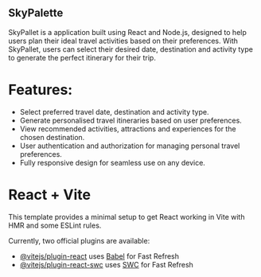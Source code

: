 ## SkyPalette

SkyPallet is a application built using React and Node.js, designed to help users plan their ideal travel activities based on their preferences. With SkyPallet, users can select their desired date, destination and activity type to generate the perfect itinerary for their trip. 

# Features:
* Select preferred travel date, destination and activity type.
* Generate personalised travel itineraries based on user preferences.
* View recommended activities, attractions and experiences for the chosen destination.
* User authentication and authorization for managing personal travel preferences.
* Fully responsive design for seamless use on any device.

# React + Vite

This template provides a minimal setup to get React working in Vite with HMR and some ESLint rules.

Currently, two official plugins are available:

- [@vitejs/plugin-react](https://github.com/vitejs/vite-plugin-react/blob/main/packages/plugin-react/README.md) uses [Babel](https://babeljs.io/) for Fast Refresh
- [@vitejs/plugin-react-swc](https://github.com/vitejs/vite-plugin-react-swc) uses [SWC](https://swc.rs/) for Fast Refresh
